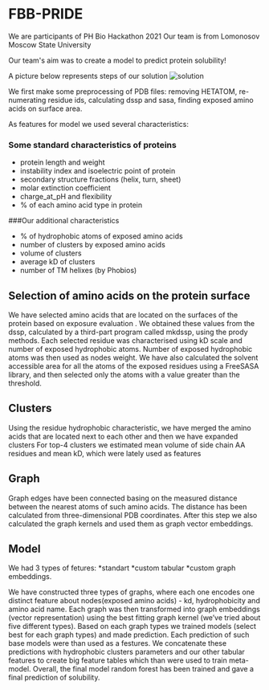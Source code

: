 
# FBB-PRIDE

We are participants of PH Bio Hackathon 2021
Our team is from Lomonosov Moscow State University

Our team's aim was to create a model to predict protein solubility!

A picture below  represents steps of our solution
![solution](https://user-images.githubusercontent.com/38766545/115983806-2fcf3a00-a5ac-11eb-8189-e5668ba0ba4b.png)

We first make some preprocessing of PDB files: removing HETATOM, re-numerating residue ids, calculating dssp and sasa, finding exposed amino acids on surface area.

As features for model we used several characteristics:

### Some standard characteristics of proteins

 - protein length and weight
 - instability index and isoelectric point of protein
 - secondary structure fractions (helix, turn, sheet)
 - molar extinction coefficient
 - charge_at_pH and flexibility
 - % of each amino acid type in protein

###Our additional characteristics 
 - % of hydrophobic atoms of exposed amino acids
 - number of clusters by exposed amino acids
 - volume of clusters
 - average kD of clusters
 - number of TM helixes (by Phobios)

## Selection of amino acids on the protein surface
We have selected amino acids that are located on the surfaces of the protein based on exposure evaluation . We obtained these values ​​from the dssp, calculated by a third-part program called mkdssp, using the prody methods. Each selected residue was characterised using kD scale and number of exposed hydrophobic atoms. Number of exposed hydrophobic atoms was then used as nodes weight.
We have also calculated the solvent accessible area for all the atoms of the exposed residues using a FreeSASA library, and then selected only the atoms with a value greater than the threshold.

## Clusters 
Using the residue hydrophobic characteristic, we have merged the amino acids that are located next to each other and then we have expanded clusters 
For top-4 clusters we estimated mean volume of side chain AA residues and mean kD, which were lately used as features


## Graph

Graph edges have been connected basing on the measured distance between the nearest atoms of such amino acids. The distance has been calculated from three-dimensional PDB coordinates. After this step we also calculated the graph kernels and used them as graph vector embeddings.


## Model

 We had 3 types of fetures: 
  *standart
  *custom tabular 
  *custom graph embeddings.


 We have constructed three types of graphs, where each one encodes one distinct feature about nodes(exposed amino acids) - kd, hydrophobicity and amino acid name. Each graph was then transformed into graph embeddings (vector representation) using the best fitting graph kernel (we’ve tried about five different types). Based on each graph types we trained models (select best for each graph types) and made prediction. Each prediction of such base models were than used as a festures. 
We concatenate these predictions with hydrophobic clusters parameters and our other tabular features to create big feature tables which than were used to train meta-model. 
Overall, the final model random forest has been trained and gave a final prediction of solubility. 
